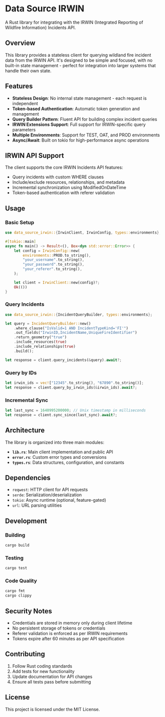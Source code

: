 # Data Source IRWIN

A Rust library for integrating with the IRWIN (Integrated Reporting of Wildfire Information) Incidents API.

## Overview

This library provides a stateless client for querying wildland fire incident data from the IRWIN API. It's designed to be simple and focused, with no built-in state management - perfect for integration into larger systems that handle their own state.

## Features

- **Stateless Design**: No internal state management - each request is independent
- **Token-based Authentication**: Automatic token generation and management
- **Query Builder Pattern**: Fluent API for building complex incident queries
- **IRWIN Extensions Support**: Full support for IRWIN-specific query parameters
- **Multiple Environments**: Support for TEST, OAT, and PROD environments
- **Async/Await**: Built on tokio for high-performance async operations

## IRWIN API Support

The client supports the core IRWIN Incidents API features:

- Query incidents with custom WHERE clauses
- Include/exclude resources, relationships, and metadata
- Incremental synchronization using ModifiedOnDateTime
- Token-based authentication with referer validation

## Usage

### Basic Setup

```rust
use data_source_irwin::{IrwinClient, IrwinConfig, types::environments};

#[tokio::main]
async fn main() -> Result<(), Box<dyn std::error::Error>> {
    let config = IrwinConfig::new(
        environments::PROD.to_string(),
        "your_username".to_string(),
        "your_password".to_string(),
        "your_referer".to_string(),
    );

    let client = IrwinClient::new(config)?;
    Ok(())
}
```

### Query Incidents

```rust
use data_source_irwin::{IncidentQueryBuilder, types::environments};

let query = IncidentQueryBuilder::new()
    .where_clause("IsValid=1 AND IncidentTypeKind='FI'")
    .out_fields("IrwinID,IncidentName,UniqueFireIdentifier")
    .return_geometry("true")
    .include_resources(true)
    .include_relationships(true)
    .build();

let response = client.query_incidents(&query).await?;
```

### Query by IDs

```rust
let irwin_ids = vec!["12345".to_string(), "67890".to_string()];
let response = client.query_by_irwin_ids(&irwin_ids).await?;
```

### Incremental Sync

```rust
let last_sync = 1640995200000; // Unix timestamp in milliseconds
let response = client.sync_since(last_sync).await?;
```

## Architecture

The library is organized into three main modules:

- **`lib.rs`**: Main client implementation and public API
- **`error.rs`**: Custom error types and conversions
- **`types.rs`**: Data structures, configuration, and constants

## Dependencies

- `reqwest`: HTTP client for API requests
- `serde`: Serialization/deserialization
- `tokio`: Async runtime (optional, feature-gated)
- `url`: URL parsing utilities

## Development

### Building

```bash
cargo build
```

### Testing

```bash
cargo test
```

### Code Quality

```bash
cargo fmt
cargo clippy
```

## Security Notes

- Credentials are stored in memory only during client lifetime
- No persistent storage of tokens or credentials
- Referer validation is enforced as per IRWIN requirements
- Tokens expire after 60 minutes as per API specification

## Contributing

1. Follow Rust coding standards
2. Add tests for new functionality
3. Update documentation for API changes
4. Ensure all tests pass before submitting

## License

This project is licensed under the MIT License.
